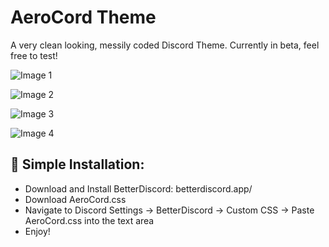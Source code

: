 # AeroCord Theme
A very clean looking, messily coded Discord Theme. Currently in beta, feel free to test!

![Image 1](https://arjun.needs-to-s.top/2t2WPLP.gif)

![Image 2](https://arjun.needs-to-s.top/8CYEraw.gif)

![Image 3](https://arjun.needs-to-s.top/7xE9LuJ.gif)

![Image 4](https://arjun.needs-to-s.top/94NMaJ3.png)

## 🔧 Simple Installation:
- Download and Install BetterDiscord: betterdiscord.app/
- Download AeroCord.css
- Navigate to Discord Settings -> BetterDiscord -> Custom CSS -> Paste AeroCord.css into the text area
- Enjoy!
